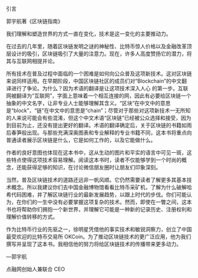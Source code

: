 引言

郭宇航著《区块链指南》

我们理解和塑造世界的方式一直在变化，技术是这一变化的主要推动力。

在过去的几年里，随着区块链发明之谜的神秘性、比特币惊人价格以及金融改革顶层设计的吸引，区块链吸引了大量的注意力。现在，许多人高度赞扬它的潜力，将其与互联网相提并论。

所有技术在普及过程中面临的一个困难是如何向公众普及这项新技术。这对区块链来说同样适用。在早期阶段，中国区块链社区的成员们对“Blockchain”的中文翻译进行了争论。为什么？因为术语的翻译是让这项技术深入人心 的第一步。互联网被翻译为“互联网”，字面上意味着一个相互连接的网，因此有必要给区块链一个抽象的中文名字，让非专业人士能够理解其含义。“区块”在中文中的意思是“block”，“链”在中文中的意思是“chain”；尽管对于那些对这项新技术一无所知的人来说可能会有些混淆，但这个中文术语“区块链”已经被公众选择和接受，因为到目前为止，还没有提出更好的翻译。术语的翻译确定后，关于区块链的书籍如雨后春笋般出现。与那些充满深奥图表和专业解释的专业书籍不同，这本书将重点向普通读者展示区块链是什么，它是如何工作的，以及它能做什么。

作者的良好意图也体现在这本书中，这从生动的图片和平实的语言中可见一斑，这些特点使得这项技术容易理解。阅读这本书时，读者不仅能够学到一个时尚的概念，还能获得足够的知识，在讨论微信朋友圈时让朋友们印象深刻。

当然，普及区块链技术的道路还远非一帆风顺。它仍然需要读者了解更多其基本技术概念。所以我建议你们去中国金融博物馆看看比特币采矿机，了解为什么破解哈希代码困难，并了解区块链行业的最新发展趋势，以跟上时代的步伐。你们可能认为，在你们的一生中没有必要掌握这项复杂的技术。然而，即使在一瞥之间，这本书也将帮助你们拥抱一个新世界，并理解它可能是一种新的记录历史、注册权利和理解价值转移的方式。

作为比特币行业的先驱之一，徐明星凭借他的事实技术和敏锐洞察力，创立了中国最受欢迎的比特币交易所 OKCoin。为了推动区块链技术的更广泛应用，他为我们撰写并呈现了这本书。我相信他的努力将给区块链技术的传播带来更多动力。

—郭宇航

点融网创始人兼联合 CEO
